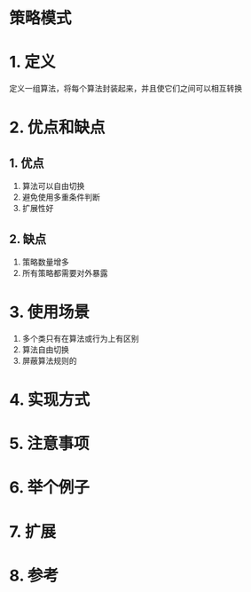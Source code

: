 <h1>策略模式</h1>

# 1. 定义

定义一组算法，将每个算法封装起来，并且使它们之间可以相互转换

# 2. 优点和缺点
## 1. 优点
1. 算法可以自由切换
2. 避免使用多重条件判断
3. 扩展性好

## 2. 缺点
1. 策略数量增多
2. 所有策略都需要对外暴露

# 3. 使用场景
1. 多个类只有在算法或行为上有区别
2. 算法自由切换
3. 屏蔽算法规则的

# 4. 实现方式

# 5. 注意事项

# 6. 举个例子

# 7. 扩展

# 8. 参考
